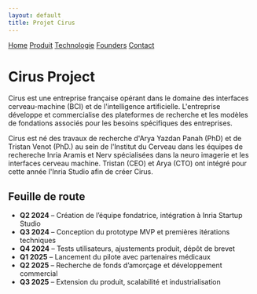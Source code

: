 ```yaml
---
layout: default
title: Projet Cirus
---
```


<div class="background" style="background-image: url('{{ site.baseurl }}/assets/images/face.png');">
  <div class="nav-links">
    <a href="{{ site.baseurl }}">Home</a>
    <a href="{{ site.baseurl }}/about.html">Produit</a>
    <a href="{{ site.baseurl }}/projects.html">Technologie</a>
    <a href="{{ site.baseurl }}/gallery.html">Founders</a>
    <a href="{{ site.baseurl }}/contact.html">Contact</a>
  </div>
  <h1>Cirus Project</h1>
  <p>Cirus est une entreprise française opérant dans le domaine des interfaces cerveau-machine (BCI) et de l'intelligence artificielle. L'entreprise développe et commercialise des plateformes de recherche et les modèles de fondations associés pour les besoins spécifiques des entreprises.
</p>
<p>
    Cirus est né des travaux de recherche d'Arya Yazdan Panah (PhD) et de Tristan Venot (PhD.) au sein de l'Institut du Cerveau dans les équipes de rechereche Inria Aramis et Nerv spécialisées dans la neuro imagerie et les interfaces cerveau machine. Tristan (CEO) et Arya (CTO) ont intégré pour cette année l'Inria Studio afin de créer Cirus.</p>
    <div class="roadmap">
    <h2>Feuille de route</h2>
    <ul>
      <li><strong>Q2 2024</strong> – Création de l’équipe fondatrice, intégration à Inria Startup Studio</li>
      <li><strong>Q3 2024</strong> – Conception du prototype MVP et premières itérations techniques</li>
      <li><strong>Q4 2024</strong> – Tests utilisateurs, ajustements produit, dépôt de brevet</li>
      <li><strong>Q1 2025</strong> – Lancement du pilote avec partenaires médicaux</li>
      <li><strong>Q2 2025</strong> – Recherche de fonds d’amorçage et développement commercial</li>
      <li><strong>Q3 2025</strong> – Extension du produit, scalabilité et industrialisation</li>
    </ul>
  </div>
</div>


